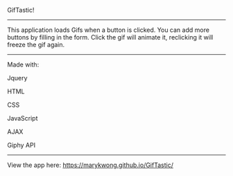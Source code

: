 GifTastic!

-----------------------------

This application loads Gifs when a button is clicked. You can add more buttons by filling in the form. 
Click the gif will animate it, reclicking it will freeze the gif again.

-----------------------------

Made with:

Jquery

HTML

CSS

JavaScript

AJAX

Giphy API

-----------------------------

View the app here: https://marykwong.github.io/GifTastic/
